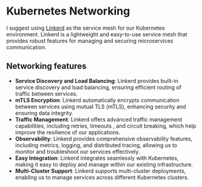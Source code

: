 # Kubernetes Networking 

I suggest using [Linkerd](https://linkerd.io/) as the service mesh for our Kubernetes environment. Linkerd is a lightweight and easy-to-use service mesh that provides robust features for managing and securing microservices communication.

## Networking features

- **Service Discovery and Load Balancing**: Linkerd provides built-in service discovery and load balancing, ensuring efficient routing of traffic between services.
- **mTLS Encryption**: Linkerd automatically encrypts communication between services using mutual TLS (mTLS), enhancing security and ensuring data integrity.
- **Traffic Management**: Linkerd offers advanced traffic management capabilities, including retries, timeouts
, and circuit breaking, which help improve the resilience of our applications.
- **Observability**: Linkerd provides comprehensive observability features, including metrics, logging,
  and distributed tracing, allowing us to monitor and troubleshoot our services effectively.
- **Easy Integration**: Linkerd integrates seamlessly with Kubernetes, making it easy to deploy and manage within our existing infrastructure.
- **Multi-Cluster Support**: Linkerd supports multi-cluster deployments, enabling us to manage services across different Kubernetes clusters.